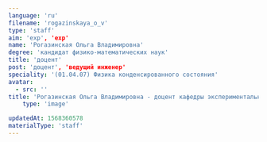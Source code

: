 ```yaml
---
language: 'ru'
filename: 'rogazinskaya_o_v'
type: 'staff'
aim: 'exp', 'exp'
name: 'Рогазинская Ольга Владимировна'
degree: 'кандидат физико-математических наук'
title: 'доцент'
post: 'доцент', 'ведущий инженeр'
speciality: '(01.04.07) Физика конденсированного состояния'
avatar:
  - src: ''
title: 'Рогазинская Ольга Владимировна - доцент кафедры экспериментальной физики'
    type: 'image'

updatedAt: 1568360578
materialType: 'staff'
---
```


